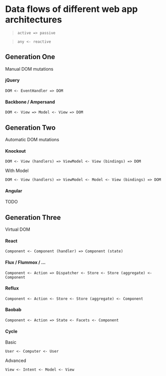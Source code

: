 # Data flows of different web app architectures

> `active => passive`

> `any <- reactive`

## Generation One

Manual DOM mutations

#### jQuery

`DOM <- EventHandler => DOM`

#### Backbone / Ampersand

`DOM <- View => Model <- View => DOM`

## Generation Two

Automatic DOM mutations

#### Knockout

`DOM <- View (handlers) => ViewModel <- View (bindings) => DOM`

With Model

`DOM <- View (handlers) => ViewModel <- Model <- View (bindings) => DOM`

#### Angular

TODO

## Generation Three

Virtual DOM

#### React

`Component <- Component (handler) => Component (state)`

#### Flux / Flummox / ...

`Component <- Action => Dispatcher <- Store <- Store (aggregate) <- Component`

#### Reflux

`Component <- Action <- Store <- Store (aggregate) <- Component`

#### Baobab 

`Component <- Action => State <- Facets <- Component`

#### Cycle

Basic

`User <- Computer <- User`

Advanced

`View <- Intent <- Model <- View`
